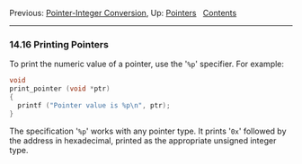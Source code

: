 Previous: [Pointer-Integer
Conversion](Pointer_002dInteger-Conversion.md), Up:
[Pointers](Pointers.md)  
[Contents](index.md#SEC_Contents "Table of contents")  

------------------------------------------------------------------------


### 14.16 Printing Pointers 

To print the numeric value of a pointer, use the '`%p`'
specifier. For example:

``` C
void
print_pointer (void *ptr)
{
  printf ("Pointer value is %p\n", ptr);
}
```

The specification '`%p`' works with any pointer type. It prints
'`0x`' followed by the address in hexadecimal, printed as the
appropriate unsigned integer type.
